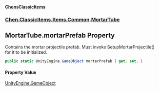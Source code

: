 #### [ChensClassicItems](index 'index')
### [Chen.ClassicItems.Items.Common](Chen_ClassicItems_Items_Common 'Chen.ClassicItems.Items.Common').[MortarTube](Chen_ClassicItems_Items_Common_MortarTube 'Chen.ClassicItems.Items.Common.MortarTube')
## MortarTube.mortarPrefab Property
Contains the mortar projectile prefab. Must invoke SetupMortarProjectile() for it to be initialized.  
```csharp
public static UnityEngine.GameObject mortarPrefab { get; set; }
```
#### Property Value
[UnityEngine.GameObject](https://docs.microsoft.com/en-us/dotnet/api/UnityEngine.GameObject 'UnityEngine.GameObject')
